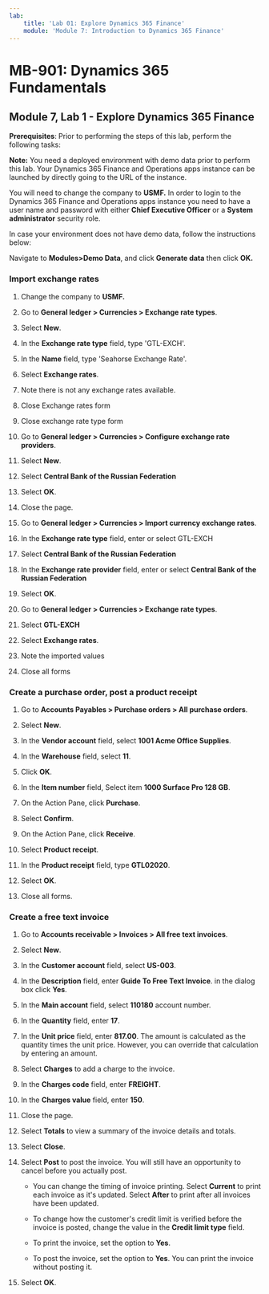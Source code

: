 ```yaml
---
lab:
    title: 'Lab 01: Explore Dynamics 365 Finance'
    module: 'Module 7: Introduction to Dynamics 365 Finance'
---
```


# MB-901: Dynamics 365 Fundamentals 
## Module 7, Lab 1 - Explore Dynamics 365 Finance 


**Prerequisites**: Prior to performing the steps of this lab, perform the
following tasks: 

**Note:** You need a deployed environment with demo data prior to perform
this lab. Your Dynamics 365 Finance and Operations apps instance can be
launched by directly going to the URL of the instance.

You will need to change the company to **USMF.** In order to login to the Dynamics 365 Finance and Operations apps instance you need to have a user name and password with either **Chief Executive Officer** or a **System administrator** security role.

In case your environment does not have demo data, follow the instructions
below:

Navigate to **Modules>Demo Data**, and click **Generate data** then click
    **OK.**

### Import exchange rates

1.  Change the company to **USMF.**

2.  Go to **General ledger > Currencies > Exchange rate types**.

3.  Select **New**.

4.  In the **Exchange rate type** field, type 'GTL-EXCH'.

5.  In the **Name** field, type 'Seahorse Exchange Rate'.

6.  Select **Exchange rates**.

7.  Note there is not any exchange rates available.

8.  Close Exchange rates form

9.  Close exchange rate type form

10. Go to **General ledger > Currencies > Configure exchange rate providers**.

11. Select **New**.

12. Select **Central Bank of the Russian Federation**

13. Select **OK**.

14. Close the page.

15. Go to **General ledger > Currencies > Import currency exchange rates**.

16. In the **Exchange rate type** field, enter or select GTL-EXCH

17. Select **Central Bank of the Russian Federation**

18. In the **Exchange rate provider** field, enter or select **Central Bank of
    the Russian Federation**

19. Select **OK**.

20. Go to **General ledger > Currencies > Exchange rate types**.

21. Select **GTL-EXCH**

22. Select **Exchange rates**.

23. Note the imported values

24. Close all forms

### Create a purchase order, post a product receipt

1.  Go to **Accounts Payables > Purchase orders > All purchase orders**.

2.  Select **New**.

3.  In the **Vendor account** field, select **1001 Acme Office Supplies**.

4.  In the **Warehouse** field, select **11**.

5.  Click **OK**.

6.  In the **Item number** field, Select item **1000 Surface Pro 128 GB**.

7.  On the Action Pane, click **Purchase**.

8.  Select **Confirm**.

9.  On the Action Pane, click **Receive**.

10. Select **Product receipt**.

11. In the **Product receipt** field, type **GTL02020**.

12. Select **OK**.

13. Close all forms.

### Create a free text invoice

1.  Go to **Accounts receivable > Invoices > All free text invoices**.

2.  Select **New**.

3.  In the **Customer account** field, select **US-003**.

4.  In the **Description** field, enter **Guide To Free Text Invoice**. in the
    dialog box click **Yes**.

5.  In the **Main account** field, select **110180** account number.

6.  In the **Quantity** field, enter **17**.

7.  In the **Unit price** field, enter **817.00**. The amount is calculated as
    the quantity times the unit price. However, you can override that
    calculation by entering an amount.

8.  Select **Charges** to add a charge to the invoice.

9.  In the **Charges code** field, enter **FREIGHT**.

10. In the **Charges value** field, enter **150**.

11. Close the page.

12. Select **Totals** to view a summary of the invoice details and totals.

13. Select **Close**.

14. Select **Post** to post the invoice. You will still have an opportunity to
    cancel before you actually post.

    -  You can change the timing of invoice printing. Select **Current** to
        print each invoice as it's updated. Select **After** to print after all
        invoices have been updated.

    -  To change how the customer's credit limit is verified before the invoice
        is posted, change the value in the **Credit limit type** field.

    -  To print the invoice, set the option to **Yes**.

    -  To post the invoice, set the option to **Yes**. You can print the
        invoice without posting it.

15. Select **OK**.
